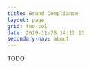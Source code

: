 ```yaml
---
title: Brand Compliance
layout: page
grid: two-col
date: 2019-11-28 14:11:13
secondary-nav: about
---
```

TODO
